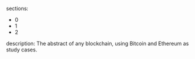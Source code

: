 sections:
  - 0
  - 1
  - 2

description: The abstract of any blockchain, using Bitcoin and Ethereum as study cases.
